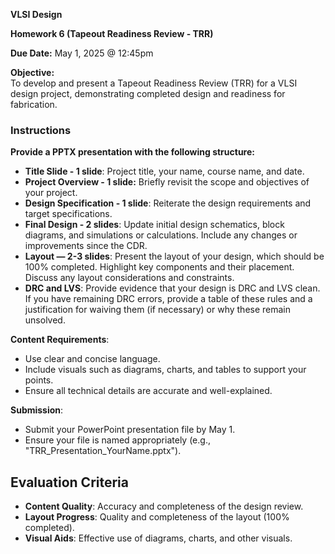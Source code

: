 **VLSI Design**

**Homework 6 (Tapeout Readiness Review - TRR)**

**Due Date:** May 1, 2025 @ 12:45pm

**Objective:**  
To develop and present a Tapeout Readiness Review (TRR) for a VLSI design project, demonstrating completed design and readiness for fabrication.

### Instructions

**Provide a PPTX presentation with the following structure:**

- **Title Slide - 1 slide**: Project title, your name, course name, and date.
- **Project Overview - 1 slide:** Briefly revisit the scope and objectives of your project.
- **Design Specification - 1 slide**: Reiterate the design requirements and target specifications.
- **Final Design - 2 slides**: Update initial design schematics, block diagrams, and simulations or calculations. Include any changes or improvements since the CDR.
- **Layout — 2-3 slides**: Present the layout of your design, which should be 100% completed. Highlight key components and their placement. Discuss any layout considerations and constraints.
- **DRC and LVS**: Provide evidence that your design is DRC and LVS clean. If you have remaining DRC errors, provide a table of these rules and a justification for waiving them (if necessary) or why these remain unsolved.

**Content Requirements**:
- Use clear and concise language.
- Include visuals such as diagrams, charts, and tables to support your points.
- Ensure all technical details are accurate and well-explained.

**Submission**:
- Submit your PowerPoint presentation file by May 1.
- Ensure your file is named appropriately (e.g., "TRR_Presentation_YourName.pptx").

## Evaluation Criteria
- **Content Quality**: Accuracy and completeness of the design review.
- **Layout Progress**: Quality and completeness of the layout (100% completed).
- **Visual Aids**: Effective use of diagrams, charts, and other visuals.
